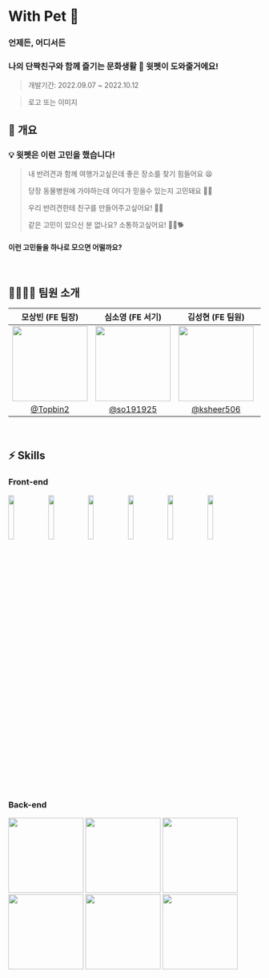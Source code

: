 # With Pet 🐾
### 언제든, 어디서든
### 나의 단짝친구와 함께 즐기는 문화생활 🐶 윗펫이 도와줄거에요!

> 개발기간: 2022.09.07 ~ 2022.10.12

> 로고 또는 이미지
  
## 📖 개요
### 💡 윗펫은 이런 고민을 했습니다!

> 내 반려견과 함께 여행가고싶은데 좋은 장소를 찾기 힘들어요 😫  
> 
> 당장 동물병원에 가야하는데 어디가 믿을수 있는지 고민돼요 🤔💬
> 
> 우리 반려견한테 친구를 만들어주고싶어요! 🐶💝
>
> 같은 고민이 있으신 분 없나요? 소통하고싶어요! 🙋‍♂️🐕

#### 이런 고민들을 하나로 모으면 어떨까요?

<br />

## 👨‍👩‍👧‍👦 팀원 소개

|모상빈 (FE 팀장)|심소영 (FE 서기)|김성현 (FE 팀원)|윤준영 (BE 팀원)|박소영 (BE 팀원)|
|:-:|:-:|:-:|:-:|:-:|
|<img src="https://velog.velcdn.com/images/sangbin2/post/40523b88-00ae-4280-a486-5fdfb9383965/image.png" width=150>|<img src="https://user-images.githubusercontent.com/104320234/188778037-50ae88a3-b1a4-45a6-bb26-e156978e8e6f.jpeg" width=150>|<img src="https://user-images.githubusercontent.com/6335046/188773314-b7b00c99-52bb-4a5b-94b3-0ed6f26bdcfd.png" width=150 >|<img src="https://user-images.githubusercontent.com/95295766/188778526-6a6175c7-ee3a-4f37-a269-3c64c53cf310.png" width=150>|<img src="https://user-images.githubusercontent.com/61177857/188779028-ed413724-de9b-4731-aa15-2aa02ee11bbe.jpg" width=150>|
|[@Topbin2](https://github.com/Topbin2)|[@so191925](https://github.com/so191925)|[@ksheer506](https://github.com/ksheer506)|[@upqnu](https://github.com/upqnu)|[@soyoung96](https://github.com/soyoung96)|

<br />

## ⚡️ Skills

### Front-end

<p>
  <img src="https://user-images.githubusercontent.com/52682603/138834243-fb74d81e-e90d-4c6a-8793-05df588f59ab.png" width=15%>
  <img src="https://user-images.githubusercontent.com/52682603/138834262-a7af2293-e398-416d-8dd3-ff5fab8cb80d.png" width=15%>
  <img src="https://noticon-static.tammolo.com/dgggcrkxq/image/upload/v1567749614/noticon/zgdaxpaif5ojeduonygb.png" width=15%>
  <img src="https://user-images.githubusercontent.com/52682603/138835731-e0e727ad-0bd1-44ca-a3b3-98c4d1b89c20.png" width=15%>
  <img src="https://noticon-static.tammolo.com/dgggcrkxq/image/upload/v1568851518/noticon/lwj3hr9v1yoheimtwc1w.png" width=15%>
  <img src="https://user-images.githubusercontent.com/52682603/138834282-b22f1f99-5470-4bc4-9b5b-4b7ed1325643.png" width=15%>
</p>

### Back-end

<p>
  <img src="https://user-images.githubusercontent.com/61177857/188972264-ee94f10c-6959-4a1c-9b97-6330b14ce996.png" width=150 height=150>
  <img src="https://user-images.githubusercontent.com/61177857/188972961-20aff836-436b-4653-a650-3f18935ee412.png" width=150 height=150>
  <img src="https://user-images.githubusercontent.com/61177857/188973455-ecc9c549-9b23-4b00-aab7-1ef042bceeb1.png" width=150 height=150>
  <img src="https://user-images.githubusercontent.com/61177857/188973727-c87dcc33-9777-420f-bb51-11074c3bd2f4.png" width=150 height=150>
  <img src="https://user-images.githubusercontent.com/61177857/188974204-472258b0-5f49-41e2-a6d3-44bf53068bd8.png" width=150 height=150>
  <img src="https://user-images.githubusercontent.com/61177857/188974521-9bb4a55d-0e6c-49be-8b7c-04fbb516c099.png" width=150 height=150>
</p>

<br />

